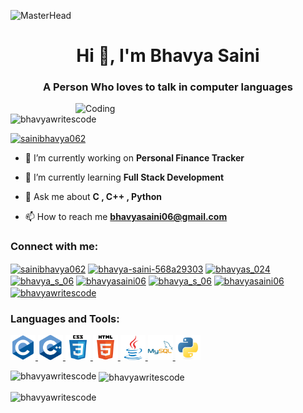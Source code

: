 ![MasterHead](https://images-wixmp-ed30a86b8c4ca887773594c2.wixmp.com/f/c83c004e-1370-4756-88e5-4071de797088/dgdq8br-09cc7ad6-a021-47a5-b0e0-917b12b0f7a7.gif?token=eyJ0eXAiOiJKV1QiLCJhbGciOiJIUzI1NiJ9.eyJzdWIiOiJ1cm46YXBwOjdlMGQxODg5ODIyNjQzNzNhNWYwZDQxNWVhMGQyNmUwIiwiaXNzIjoidXJuOmFwcDo3ZTBkMTg4OTgyMjY0MzczYTVmMGQ0MTVlYTBkMjZlMCIsIm9iaiI6W1t7InBhdGgiOiJcL2ZcL2M4M2MwMDRlLTEzNzAtNDc1Ni04OGU1LTQwNzFkZTc5NzA4OFwvZGdkcThici0wOWNjN2FkNi1hMDIxLTQ3YTUtYjBlMC05MTdiMTJiMGY3YTcuZ2lmIn1dXSwiYXVkIjpbInVybjpzZXJ2aWNlOmZpbGUuZG93bmxvYWQiXX0.tqRMtE-b2QiI2nnefNxSDMJvZCcYqFmq2ccg_Xfzqb8)
<h1 align="center">Hi 👋, I'm Bhavya Saini</h1>
<h3 align="center">A Person Who loves to talk in computer languages</h3>
<img align="right" alt="Coding" width="400" src="https://images.squarespace-cdn.com/content/v1/5c299b57e2ccd1899549dc84/1599243349804-BWM994NEV97HLY6KGYI4/01d7176e77aebf3b461562899efcf47f.gif">

<p align="left"> <img src="https://komarev.com/ghpvc/?username=bhavyawritescode&label=Profile%20views&color=0e75b6&style=flat" alt="bhavyawritescode" /> </p>

<p align="left"> <a href="https://twitter.com/sainibhavya062" target="blank"><img src="https://img.shields.io/twitter/follow/sainibhavya062?logo=twitter&style=for-the-badge" alt="sainibhavya062" /></a> </p>

- 🔭 I’m currently working on **Personal Finance Tracker**

- 🌱 I’m currently learning **Full Stack Development**

- 💬 Ask me about **C , C++ , Python**

- 📫 How to reach me **bhavyasaini06@gmail.com**

<h3 align="left">Connect with me:</h3>
<p align="left">
<a href="https://twitter.com/sainibhavya062" target="blank"><img align="center" src="https://raw.githubusercontent.com/rahuldkjain/github-profile-readme-generator/master/src/images/icons/Social/twitter.svg" alt="sainibhavya062" height="30" width="40" /></a>
<a href="https://linkedin.com/in/bhavya-saini-568a29303" target="blank"><img align="center" src="https://raw.githubusercontent.com/rahuldkjain/github-profile-readme-generator/master/src/images/icons/Social/linked-in-alt.svg" alt="bhavya-saini-568a29303" height="30" width="40" /></a>
<a href="https://instagram.com/bhavyas_024" target="blank"><img align="center" src="https://raw.githubusercontent.com/rahuldkjain/github-profile-readme-generator/master/src/images/icons/Social/instagram.svg" alt="bhavyas_024" height="30" width="40" /></a>
<a href="https://www.codechef.com/users/bhavya_s_06" target="blank"><img align="center" src="https://cdn.jsdelivr.net/npm/simple-icons@3.1.0/icons/codechef.svg" alt="bhavya_s_06" height="30" width="40" /></a>
<a href="https://www.hackerrank.com/bhavyasaini06" target="blank"><img align="center" src="https://raw.githubusercontent.com/rahuldkjain/github-profile-readme-generator/master/src/images/icons/Social/hackerrank.svg" alt="bhavyasaini06" height="30" width="40" /></a>
<a href="https://codeforces.com/profile/bhavya_s_06" target="blank"><img align="center" src="https://raw.githubusercontent.com/rahuldkjain/github-profile-readme-generator/master/src/images/icons/Social/codeforces.svg" alt="bhavya_s_06" height="30" width="40" /></a>
<a href="https://www.leetcode.com/bhavyasaini06" target="blank"><img align="center" src="https://raw.githubusercontent.com/rahuldkjain/github-profile-readme-generator/master/src/images/icons/Social/leet-code.svg" alt="bhavyasaini06" height="30" width="40" /></a>
<a href="https://www.topcoder.com/members/bhavyawritescode" target="blank"><img align="center" src="https://raw.githubusercontent.com/rahuldkjain/github-profile-readme-generator/master/src/images/icons/Social/topcoder.svg" alt="bhavyawritescode" height="30" width="40" /></a>
</p>

<h3 align="left">Languages and Tools:</h3>
<p align="left"> <a href="https://www.cprogramming.com/" target="_blank" rel="noreferrer"> <img src="https://raw.githubusercontent.com/devicons/devicon/master/icons/c/c-original.svg" alt="c" width="40" height="40"/> </a> <a href="https://www.w3schools.com/cpp/" target="_blank" rel="noreferrer"> <img src="https://raw.githubusercontent.com/devicons/devicon/master/icons/cplusplus/cplusplus-original.svg" alt="cplusplus" width="40" height="40"/> </a> <a href="https://www.w3schools.com/css/" target="_blank" rel="noreferrer"> <img src="https://raw.githubusercontent.com/devicons/devicon/master/icons/css3/css3-original-wordmark.svg" alt="css3" width="40" height="40"/> </a> <a href="https://www.w3.org/html/" target="_blank" rel="noreferrer"> <img src="https://raw.githubusercontent.com/devicons/devicon/master/icons/html5/html5-original-wordmark.svg" alt="html5" width="40" height="40"/> </a> <a href="https://www.java.com" target="_blank" rel="noreferrer"> <img src="https://raw.githubusercontent.com/devicons/devicon/master/icons/java/java-original.svg" alt="java" width="40" height="40"/> </a> <a href="https://www.mysql.com/" target="_blank" rel="noreferrer"> <img src="https://raw.githubusercontent.com/devicons/devicon/master/icons/mysql/mysql-original-wordmark.svg" alt="mysql" width="40" height="40"/> </a> <a href="https://www.python.org" target="_blank" rel="noreferrer"> <img src="https://raw.githubusercontent.com/devicons/devicon/master/icons/python/python-original.svg" alt="python" width="40" height="40"/> </a> </p>

<p><img align="left" src="https://github-readme-stats.vercel.app/api/top-langs?username=bhavyawritescode&show_icons=true&locale=en&layout=compact" alt="bhavyawritescode" /></p>

<p>&nbsp;<img align="center" src="https://github-readme-stats.vercel.app/api?username=bhavyawritescode&show_icons=true&locale=en" alt="bhavyawritescode" /></p>

<p><img align="center" src="https://github-readme-streak-stats.herokuapp.com/?user=bhavyawritescode&" alt="bhavyawritescode" /></p>

